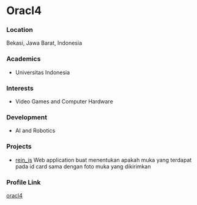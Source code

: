 # Oracl4
### Location

Bekasi, Jawa Barat, Indonesia

### Academics

- Universitas Indonesia

### Interests

- Video Games and Computer Hardware

### Development

- AI and Robotics

### Projects

- [rein_js](https://github.com/oracl4/rein_js) Web application buat menentukan apakah muka yang terdapat pada id card sama dengan foto muka yang dikirimkan

### Profile Link

[oracl4](https://github.com/oracl4/)

